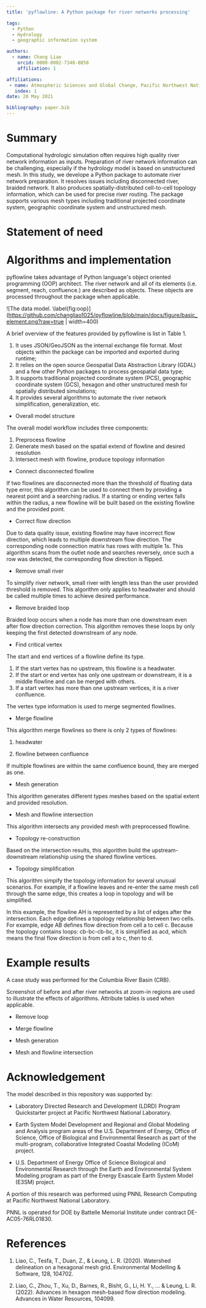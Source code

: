 ```yaml
---
title: 'pyflowline: A Python package for river networks processing'

tags:
  - Python
  - Hydrology
  - geographic information system

authors:
  - name: Chang Liao
    orcid: 0000-0002-7348-8858    
    affiliation: 1

affiliations:
 - name: Atmospheric Sciences and Global Change, Pacific Northwest National Laboratory, Richland, WA, USA
   index: 1 
date: 20 May 2021

bibliography: paper.bib
---
```


# Summary

Computational hydrologic simulation often requires high quality river network information as inputs. Preparation of river network information can be challenging, especially if the hydrology model is based on unstructured mesh. In this study, we develope a Python package to automate river network preparation. It resolves issues including disconnected river, braided network. It also produces spatially-distributed cell-to-cell topology information, which can be used for precise river routing. The package supports various mesh types including traditional projected coordinate system, geographic coordinate system and unstructured mesh.

# Statement of need






# Algorithms and implementation

pyflowline takes advantage of Python language's object oriented programming (OOP) architect. The river network and all of its elements (i.e. segment, reach, confluence.) are described as objects. These objects are processed throughout the package when applicable. 

![The data model. \label{fig:oop}](https://github.com/changliao1025/pyflowline/blob/main/docs/figure/basic_element.png?raw=true | width=400)


A brief overview of the features provided by pyflowline is list in Table 1.

1. It uses JSON/GeoJSON as the internal exchange file format. Most objects within the package can be imported and exported during runtime;
2. It relies on the open source Geospatial Data Abstraction Library (GDAL) and a few other Python packages to process geospatial data type;
3. It supports traditional projected coordinate system (PCS), geographic coordinate system (GCS), hexagon and other unstructured mesh for spatially distributed simulations;
4. It provides several algorithms to automate the river network simplification, generalization, etc.

* Overall model structure

The overall model workflow includes three components:

1. Preprocess flowline
2. Generate mesh based on the spatial extend of flowline and desired resolution
3. Intersect mesh with flowline, produce topology information


* Connect disconnected flowline

If two flowlines are disconnected more than the threshold of floating data type error, this algorithm can be used to connect them by providing a nearest point and a searching radius. If a starting or ending vertex falls within the radius, a new flowline will be built based on the existing flowline and the provided point.


* Correct flow direction

Due to data quality issue, existing flowline may have incorrect flow direction, which leads to multiple downstream flow direction. The corresponding node connection matrix has rows with multiple 1s. This algorithm scans from the outlet node and searches reversely, once such a row was detected, the corresponding flow direction is flipped.


* Remove small river

To simplify river network, small river with length less than the user provided threshold is removed. This algorithm only applies to headwater and should be called multiple times to achieve desired performance.


* Remove braided loop

Braided loop occurs when a node has more than one downstream even after flow direction correction. This algorithm removes these loops by only keeping the first detected downstream of any node.


* Find critical vertex

The start and end vertices of a flowline define its type. 

1. If the start vertex has no upstream, this flowline is a headwater.
2. If the start or end vertex has only one upstream or downstream, it is a middle flowline and can be merged with others. 
3. If a start vertex has more than one upstream vertices, it is a river confluence.

The vertex type information is used to merge segmented flowlines.



* Merge flowline

This algorithm merge flowlines so there is only 2 types of flowlines:

1. headwater

2. flowline between confluence

If multiple flowlines are within the same confluence bound, they are merged as one.


* Mesh generation

This algorithm generates different types meshes based on the spatial extent and provided resolution.  

* Mesh and flowline intersection

This algorithm intersects any provided mesh with preprocessed flowline.

* Topology re-construction

Based on the intersection results, this algorithm build the upstream-downstream relationship using the shared flowline vertices.

* Topology simplification

This algorithm simpify the topology information for several unusual scenarios. For example, if a flowline leaves and re-enter the same mesh cell through the same edge, this creates a loop in topology and will be simplified. 


In this example, the flowline AH is represented by a list of edges after the intersection. Each edge defines a topology relationship between two cells. For example, edge AB defines flow direction from cell a to cell c.
Because the topology contains loops: cb-bc-cb-bc, it is simplified as acd, which means the final flow direction is from cell a to c, then to d.


# Example results

A case study was performed for the Columbia River Basin (CRB).

Screenshot of before and after river networks at zoom-in regions are used to illustrate the effects of algorithms. Attribute tables is used when applicable.



* Remove loop


* Merge flowline


* Mesh generation



* Mesh and flowline intersection


# Acknowledgement

The model described in this repository was supported by:

* Laboratory Directed Research and Development (LDRD) Program Quickstarter project at Pacific Northwest National Laboratory. 

* Earth System Model Development and Regional and Global Modeling and Analysis program areas of the U.S. Department of Energy, Office of Science, Office of Biological and Environmental Research as part of the multi-program, collaborative Integrated Coastal Modeling (ICoM) project.

* U.S. Department of Energy Office of Science Biological and Environmental Research through the Earth and Environmental System Modeling program as part of the Energy Exascale Earth System Model (E3SM) project. 

A portion of this research was performed using PNNL Research Computing at Pacific Northwest National Laboratory. 

PNNL is operated for DOE by Battelle Memorial Institute under contract DE-AC05-76RL01830.

# References

1. Liao, C., Tesfa, T., Duan, Z., & Leung, L. R. (2020). Watershed delineation on a hexagonal mesh grid. Environmental Modelling & Software, 128, 104702.

2. Liao, C., Zhou, T., Xu, D., Barnes, R., Bisht, G., Li, H. Y., ... & Leung, L. R. (2022). Advances in hexagon mesh-based flow direction modeling. Advances in Water Resources, 104099.